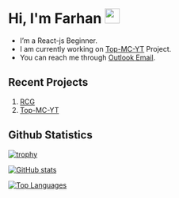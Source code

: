 # Hi, I'm Farhan <img src="https://user-images.githubusercontent.com/72663882/171687151-bb31c996-c9d2-49c8-b593-734946893b23.gif" alt="waving hand gif" aria-hidden="true" width="30px" />

- I’m a React-js Beginner.
- I am currently working on [Top-MC-YT](https://github.com/MFM-347/Top-MC-YT) Project.
- You can reach me through <a href="mailto:madnifm347@outlook.com">Outlook Email</a>.

## Recent Projects
1. [RCG](https:github.com/MFM-347/RCG)
2. [Top-MC-YT](https:github.com/MFM-347/Top-MC-YT)

## Github Statistics

[![trophy](https://github-profile-trophy.vercel.app/?username=MFM-347&title=Followers&theme=onestar)](https://github.com/MFM-347/MFM-347)
 
[![GitHub stats](https://bad-apple-github-readme.vercel.app/api?username=MFM-347&show_icons=true&count_private=true&line_height=20&icon_color=00b3ff&theme=blue-green&title_color=00b3ff)](#)
 
 [![Top Languages](https://github-readme-mwendwa.vercel.app/api/top-langs/?username=MFM-347&layout=compact&count_private=true&theme=blue-green&title_color=00b3ff)](#)

